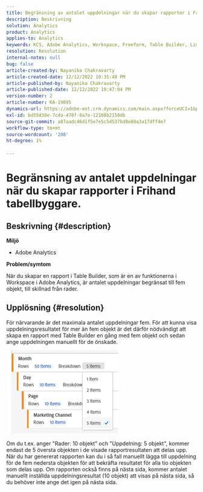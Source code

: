 ```yaml
---
title: Begränsning av antalet uppdelningar när du skapar rapporter i Frihand tabellbyggare.
description: Beskrivning
solution: Analytics
product: Analytics
applies-to: Analytics
keywords: KCS, Adobe Analytics, Workspace, Freeform, Table Builder, Limitation
resolution: Resolution
internal-notes: null
bug: false
article-created-by: Nayanika Chakravarty
article-created-date: 12/12/2022 10:35:48 PM
article-published-by: Nayanika Chakravarty
article-published-date: 12/12/2022 10:47:04 PM
version-number: 2
article-number: KA-19095
dynamics-url: https://adobe-ent.crm.dynamics.com/main.aspx?forceUCI=1&pagetype=entityrecord&etn=knowledgearticle&id=4315ac52-6d7a-ed11-81ac-6045bd006b25
exl-id: bd55d38e-7cda-478f-8a7e-12108b2158db
source-git-commit: a87aadc46d1f5e7e5c5d537bd0e88a3a17dff4e7
workflow-type: tm+mt
source-wordcount: '208'
ht-degree: 1%

---
```


# Begränsning av antalet uppdelningar när du skapar rapporter i Frihand tabellbyggare.

## Beskrivning {#description}


<b>Miljö</b>

- Adobe Analytics

<b>Problem/symtom</b>

När du skapar en rapport i Table Builder, som är en av funktionerna i Workspace i Adobe Analytics, är antalet uppdelningar begränsat till fem objekt, till skillnad från rader.


## Upplösning {#resolution}


För närvarande är det maximala antalet uppdelningar fem. För att kunna visa uppdelningsresultatet för mer än fem objekt är det därför nödvändigt att skapa en rapport med Table Builder en gång med fem objekt och sedan ange uppdelningen manuellt för de önskade.

![](assets/936a2ca2-6ab5-ec11-983f-000d3a5d0e57.png)

Om du t.ex. anger &quot;Rader: 10 objekt&quot; och &quot;Uppdelning: 5 objekt&quot;, kommer endast de 5 översta objekten i de visade rapportresultaten att delas upp. När du har genererat rapporten kan du i så fall manuellt lägga till uppdelning för de fem nedersta objekten för att bekräfta resultatet för alla tio objekten som delas upp. Om rapporten också finns på nästa sida, kommer antalet manuellt inställda uppdelningsresultat (10 objekt) att visas på nästa sida, så du behöver inte ange det igen på nästa sida.
